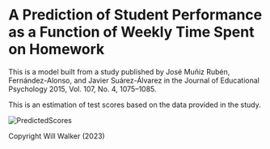 # A Prediction of Student Performance as a Function of Weekly Time Spent on Homework
This is a model built from a study published by José Muñiz Rubén, Fernández-Alonso, 
and Javier Suárez-Álvarez in the Journal of Educational Psychology 2015, Vol. 107, No. 4, 1075–1085.

This is an estimation of test scores based on the data provided in the study.

![PredictedScores](https://github.com/willcwalker/TestScoresAndGrades/assets/94400768/55e9e314-7490-454c-8afc-b20033a1492c)

Copyright Will Walker (2023)
